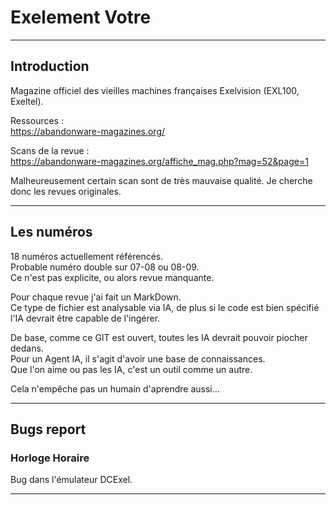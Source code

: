 # Exelement Votre

___
## Introduction

Magazine officiel des vieilles machines françaises Exelvision (EXL100, Exeltel).

Ressources : \
https://abandonware-magazines.org/

Scans de la revue : \
https://abandonware-magazines.org/affiche_mag.php?mag=52&page=1

Malheureusement certain scan sont de très mauvaise qualité.
Je cherche donc les revues originales.

___
## Les numéros

18 numéros actuellement référencés.\
Probable numéro double sur 07-08 ou 08-09.\
Ce n'est pas explicite, ou alors revue manquante.

Pour chaque revue j'ai fait un MarkDown.\
Ce type de fichier est analysable via IA, de plus si le code est bien spécifié l'IA devrait être capable de l'ingérer.

De base, comme ce GIT est ouvert, toutes les IA devrait pouvoir piocher dedans.\
Pour un Agent IA, il s'agit d'avoir une base de connaissances.\
Que l'on aime ou pas les IA, c'est un outil comme un autre.

Cela n'empêche pas un humain d'aprendre aussi...

___
## Bugs report

### Horloge Horaire
Bug dans l'émulateur DCExel.

___
